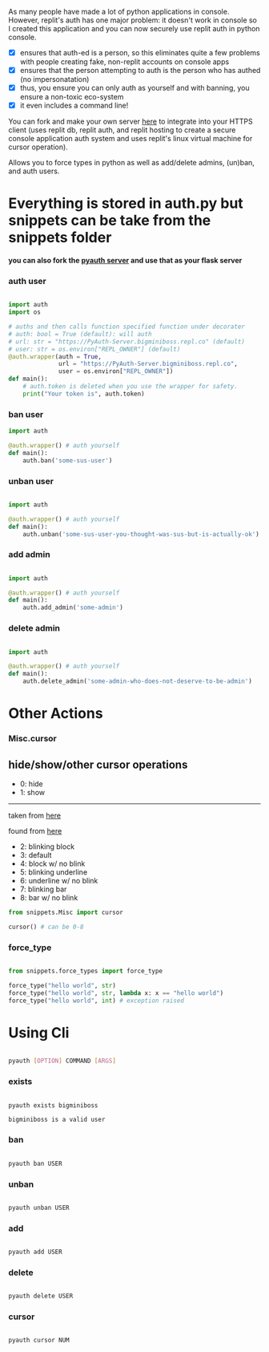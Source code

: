 As many people have made a lot of python applications in console. However, replit's auth has one major problem: it doesn't work in console so I created this application and you can now securely use replit auth in python console.
- [x] ensures that auth-ed is a person, so this eliminates quite a few problems with people creating fake, non-replit accounts on console apps
- [x] ensures that the person attempting to auth is the person who has authed (no impersonatation)
- [x] thus, you ensure you can only auth as yourself and with banning, you ensure a non-toxic eco-system
- [x] it even includes a command line!

You can fork and make your own server [here](https://replit.com/@bigminiboss/PyAuth-Server-forkable) to integrate into your HTTPS client (uses replit db, replit auth, and replit hosting to create a secure console application auth system and uses replit's linux virtual machine for cursor operation).

Allows you to force types in python as well as add/delete admins, (un)ban, and auth users.

# Everything is stored in auth.py but snippets can be take from the snippets folder

#### you can also fork the [pyauth server](https://replit.com/@bigminiboss/PyAuth-Server-forkable?v=1) and use that as your flask server

### auth user

```py

import auth
import os

# auths and then calls function specified function under decorater
# auth: bool = True (default): will auth
# url: str = "https://PyAuth-Server.bigminiboss.repl.co" (default)
# user: str = os.environ["REPL_OWNER"] (default)
@auth.wrapper(auth = True,
              url = "https://PyAuth-Server.bigminiboss.repl.co",
              user = os.environ["REPL_OWNER"])
def main():
    # auth.token is deleted when you use the wrapper for safety.
    print("Your token is", auth.token)

```


### ban user
```py
import auth

@auth.wrapper() # auth yourself
def main():
    auth.ban('some-sus-user')
```

### unban user

```py

import auth

@auth.wrapper() # auth yourself
def main():
    auth.unban('some-sus-user-you-thought-was-sus-but-is-actually-ok')

```

### add admin

```py

import auth

@auth.wrapper() # auth yourself
def main():
    auth.add_admin('some-admin')

```

### delete admin

```py

import auth

@auth.wrapper() # auth yourself
def main():
    auth.delete_admin('some-admin-who-does-not-deserve-to-be-admin')

```

# Other Actions

### Misc.cursor

hide/show/other cursor operations
--------------------------
* 0: hide
* 1: show

----------------------------

taken from [here](https://invisible-island.net/xterm/ctlseqs/ctlseqs.html#h4-Functions-using-CSI-_-ordered-by-the-final-character-lparen-s-rparen:CSI-Ps-SP-q.1D81)

found from [here](https://superuser.com/questions/361335/how-to-change-the-terminal-cursor-from-box-to-line)

* 2: blinking block
* 3: default
* 4: block w/ no blink
* 5: blinking underline
* 6: underline w/ no blink
* 7: blinking bar
* 8: bar w/ no blink

```py
from snippets.Misc import cursor

cursor() # can be 0-8

```

### force_type

```py

from snippets.force_types import force_type

force_type("hello world", str)
force_type("hello world", str, lambda x: x == "hello world")
force_type("hello world", int) # exception raised

```

# Using Cli

```bash

pyauth [OPTION] COMMAND [ARGS]

```

### exists

```bash

pyauth exists bigminiboss

```

```
bigminiboss is a valid user
```

### ban

```bash

pyauth ban USER

```

### unban

```bash

pyauth unban USER

```

### add

```bash

pyauth add USER

```

### delete

```bash

pyauth delete USER

```

### cursor

```bash

pyauth cursor NUM

```